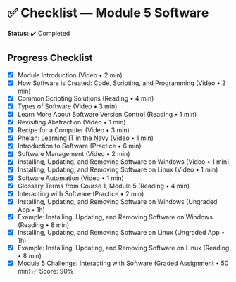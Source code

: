 # ✅ Checklist — Module 5 Software  
**Status:** ✔️ Completed


## Progress Checklist

- [x] Module Introduction (Video • 2 min)  
- [x] How Software is Created: Code, Scripting, and Programming (Video • 2 min)  
- [x] Common Scripting Solutions (Reading • 4 min)  
- [x] Types of Software (Video • 3 min)  
- [x] Learn More About Software Version Control (Reading • 1 min)  
- [x] Revisiting Abstraction (Video • 1 min)  
- [x] Recipe for a Computer (Video • 3 min)  
- [x] Phelan: Learning IT in the Navy (Video • 1 min)  
- [x] Introduction to Software (Practice • 6 min)  
- [x] Software Management (Video • 2 min)  
- [x] Installing, Updating, and Removing Software on Windows (Video • 1 min)  
- [x] Installing, Updating, and Removing Software on Linux (Video • 1 min)  
- [x] Software Automation (Video • 1 min)  
- [x] Glossary Terms from Course 1, Module 5 (Reading • 4 min)  
- [x] Interacting with Software (Practice • 2 min)  
- [x] Installing, Updating, and Removing Software on Windows (Ungraded App • 1h)  
- [x] Example: Installing, Updating, and Removing Software on Windows (Reading • 8 min)  
- [x] Installing, Updating, and Removing Software on Linux (Ungraded App • 1h)  
- [x] Example: Installing, Updating, and Removing Software on Linux (Reading • 8 min)  
- [x] Module 5 Challenge: Interacting with Software (Graded Assignment • 50 min) ✅ Score: 90%
